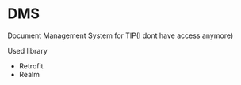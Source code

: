 # DMS

Document Management System for TIP(I dont have access  anymore)

Used library
- Retrofit
- Realm
